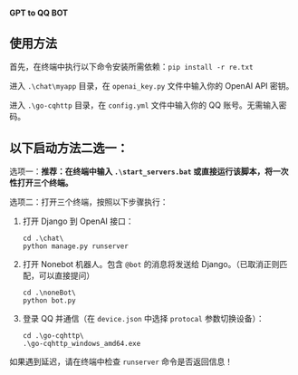 #### GPT to QQ BOT ####

## 使用方法 ##

首先，在终端中执行以下命令安装所需依赖：`pip install -r re.txt`

进入 `.\chat\myapp` 目录，在 `openai_key.py` 文件中输入你的 OpenAI API 密钥。

进入 `.\go-cqhttp` 目录，在 `config.yml` 文件中输入你的 QQ 账号。无需输入密码。

## 以下启动方法二选一： ##

选项一：**推荐：在终端中输入 `.\start_servers.bat` 或直接运行该脚本，将一次性打开三个终端。**

选项二：打开三个终端，按照以下步骤执行：

1. 打开 Django 到 OpenAI 接口：
   ```
   cd .\chat\ 
   python manage.py runserver
   ```

2. 打开 Nonebot 机器人。包含 `@bot` 的消息将发送给 Django。（已取消正则匹配，可以直接提问）
   ```
   cd .\noneBot\  
   python bot.py
   ```

3. 登录 QQ 并通信（在 `device.json` 中选择 `protocal` 参数切换设备）：
   ```
   cd .\go-cqhttp\
   .\go-cqhttp_windows_amd64.exe
   ```

如果遇到延迟，请在终端中检查 `runserver` 命令是否返回信息！
